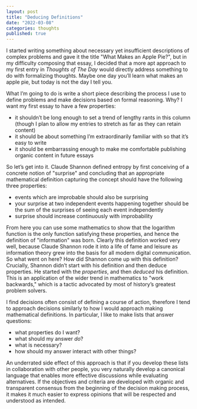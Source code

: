 ```yaml
---
layout: post
title: "Deducing Definitions"
date: "2022-03-08"
categories: thoughts
published: true
---
```

I started writing something about necessary yet insufficient descriptions of complex problems and gave it the title "What Makes an Apple Pie?", but in my difficulty composing that essay, I decided that a more apt approach to my first entry in _Thoughts of The Day_ would directly address something to do with formalizing thoughts. Maybe one day you’ll learn what makes an apple pie, but today is not the day I tell you.

What I’m going to do is write a short piece describing the process I use to define problems and make decisions based on formal reasoning. Why? I want my first essay to have a few properties:
* it shouldn’t be long enough to set a trend of lengthy rants in this column (though I plan to allow my entries to stretch as far as they can retain content)
* it should be about something I’m extraordinarily familiar with so that it’s easy to write
* it should be embarrassing enough to make me comfortable publishing organic content in future essays

So let’s get into it. Claude Shannon defined entropy by first conceiving of a concrete notion of "surprise" and concluding that an appropriate mathematical definition capturing the concept should have the following three properties:
* events which are improbable should also be surprising
* your surprise at two independent events happening together should be the sum of the surprises of seeing each event independently
* surprise should increase continuously with improbability

From here you can use some mathematics to show that the logarithm function is the only function satisfying these properties, and hence the definition of "information" was born. Clearly this definition worked very well, because Claude Shannon rode it into a life of fame and leisure as information theory grew into the basis for all modern digital communication. So what went on here? How did Shannon come up with this definition? Crucially, Shannon didn’t start with his definition and then deduce properties. He started with the _properties_, and then _deduced_ his definition. This is an application of the wider trend in mathematics to "work backwards," which is a tactic advocated by most of history’s greatest problem solvers.

I find decisions often consist of defining a course of action, therefore I tend to approach decisions similarly to how I would approach making mathematical definitions. In particular, I like to make lists that answer questions:
* what properties do I want?
* what should my answer _do_?
* what is necessary?
* how should my answer interact with other things?

An underrated side effect of this approach is that if you develop these lists in collaboration with other people, you very naturally develop a canonical language that enables more effective discussions while evaluating alternatives. If the objectives and criteria are developed with organic and transparent consensus from the beginning of the decision making process, it makes it much easier to express opinions that will be respected and understood as intended.